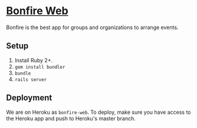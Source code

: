 # [Bonfire Web](https://bonfire-web.herokuapp.com/)
Bonfire is the best app for groups and organizations to arrange events.

## Setup
1. Install Ruby 2+.
2. `gem install bundler`
3. `bundle`
4. `rails server`

## Deployment
We are on Heroku as `bonfire-web`. To deploy, make sure you have access to the Heroku app and push to Heroku's master branch.
